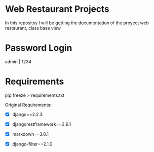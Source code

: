 # Web Restaurant Projects

In this repositoy I will be getting the documentation of the proyect web restaurant, class base view

# Password Login

admin | 1234

# Requirements

pip freeze > requirements.txt

Original Requirements:

* [X] django==2.2.3
* [X] djangorestframework==3.9.1
* [X] markdown==3.0.1
* [X] django-filter==2.1.0

